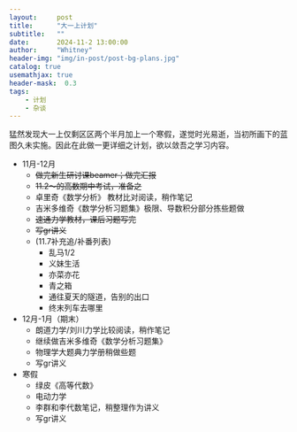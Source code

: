 ```yaml
---
layout:     post
title:      "大一上计划"
subtitle:   ""
date:       2024-11-2 13:00:00
author:     "Whitney"
header-img: "img/in-post/post-bg-plans.jpg"
catalog: true
usemathjax: true
header-mask:  0.3
tags:
    - 计划
    - 杂谈
---
```


猛然发现大一上仅剩区区两个半月加上一个寒假，遂觉时光易逝，当初所画下的蓝图久未实施。因此在此做一更详细之计划，欲以敛吾之学习内容。
- 11月-12月
    - ~~做完新生研讨课beamer；做完汇报~~
    - ~~11.2～的高数期中考试，准备之~~
    - 卓里奇《数学分析》 教材比对阅读，稍作笔记
    - 吉米多维奇《数学分析习题集》极限、导数积分部分拣些题做
    - ~~速通力学教材，课后习题写完~~
    - ~~写gr讲义~~
    - (11.7补充追/补番列表)
        - 乱马1/2
        - 义妹生活
        - 亦菜亦花
        - 青之箱
        - 通往夏天的隧道，告别的出口
        - 终末列车去哪里
- 12月-1月（期末）
    - 朗道力学/刘川力学比较阅读，稍作笔记
    - 继续做吉米多维奇《数学分析习题集》
    - 物理学大题典力学册稍做些题
    - 写gr讲义
- 寒假
    - 绿皮《高等代数》
    - 电动力学
    - 李群和李代数笔记，稍整理作为讲义
    - 写gr讲义